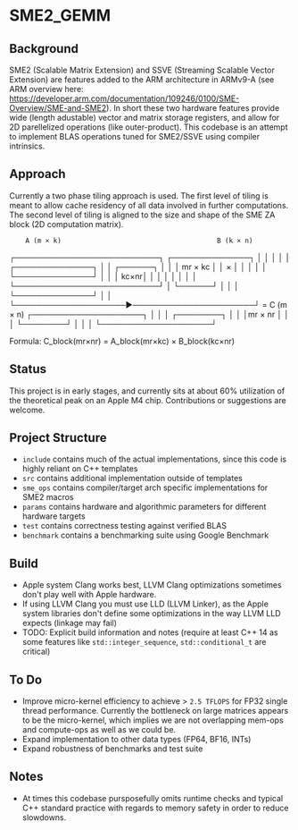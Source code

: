 # SME2_GEMM

## Background
SME2 (Scalable Matrix Extension) and SSVE (Streaming Scalable Vector Extension) are features added to the ARM architecture in ARMv9-A (see ARM overview here: https://developer.arm.com/documentation/109246/0100/SME-Overview/SME-and-SME2). In short these two hardware features provide wide (length adustable) vector and matrix storage registers, and allow for 2D parellelized operations (like outer-product). This codebase is an attempt to implement BLAS operations tuned for SME2/SSVE using compiler intrinsics.

## Approach
Currently a two phase tiling approach is used. The first level of tiling is meant to allow cache residency of all data involved in further computations. The second level of tiling is aligned to the size and shape of the SME ZA block (2D computation matrix). 

        A (m × k)                                       B (k × n)
   ┌──────────────────────────┐           ┌──────────────┐
   │                          │           │              │
   │   ┌──────────────┐       │           │   ┌──────┐   │
   │   │   mr × kc    │       │    ×      │   │      │   │
   │   └──────────────┘       │           │   │ kc×nr│   │
   │                          │           │   │      │   │
   └──────────────────────────┘           │   └──────┘   │
                                          │              │
                                          └──────────────┘
                │                                           │
                └────────────────────►──────────────────────┘
                                     =
                               C (m × n)
                       ┌────────────────────┐
                       │                    │
                       │   ┌────────┐       │
                       │   │mr × nr │       │
                       │   └────────┘       │
                       │                    │
                       └────────────────────┘

Formula:  C_block(mr×nr) = A_block(mr×kc) × B_block(kc×nr)


## Status

This project is in early stages, and currently sits at about 60% utilization of the theoretical peak on an Apple M4 chip. Contributions or suggestions are welcome.

## Project Structure
- `include` contains much of the actual implementations, since this code is highly reliant on C++ templates
- `src` contains additional implementation outside of templates
- `sme_ops` contains compiler/target arch specific implementations for SME2 macros
- `params` contains hardware and algorithmic parameters for different hardware targets
- `test` contains correctness testing against verified BLAS
- `benchmark` contains a benchmarking suite using Google Benchmark

## Build
- Apple system Clang works best, LLVM Clang optimizations sometimes don't play well with Apple hardware.
- If using LLVM Clang you must use LLD (LLVM Linker), as the Apple system libraries don't define some optimizations in the way LLVM LLD expects (linkage may fail)
- TODO: Explicit build information and notes (require at least C++ 14 as some features like `std::integer_sequence`, `std::conditional_t` are critical)

## To Do
- Improve micro-kernel efficiency to achieve > `2.5 TFLOPS` for FP32 single thread performance. Currently the bottleneck on large matrices appears to be the micro-kernel, which implies we are not
  overlapping mem-ops and compute-ops as well as we could be.
- Expand implementation to other data types (FP64, BF16, INTs)
- Expand robustness of benchmarks and test suite

## Notes
- At times this codebase pursposefully omits runtime checks and typical C++ standard practice with regards to memory safety in order to reduce slowdowns.


